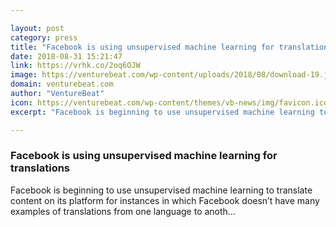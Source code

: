 ```yaml
---

layout: post
category: press
title: "Facebook is using unsupervised machine learning for translations"
date: 2018-08-31 15:21:47
link: https://vrhk.co/2oq6OJW
image: https://venturebeat.com/wp-content/uploads/2018/08/download-19.jpeg?fit=1280%2C854&strip=all
domain: venturebeat.com
author: "VentureBeat"
icon: https://venturebeat.com/wp-content/themes/vb-news/img/favicon.ico
excerpt: "Facebook is beginning to use unsupervised machine learning to translate content on its platform for instances in which Facebook doesn’t have many examples of translations from one language to anoth…"

---
```


### Facebook is using unsupervised machine learning for translations

Facebook is beginning to use unsupervised machine learning to translate content on its platform for instances in which Facebook doesn’t have many examples of translations from one language to anoth…